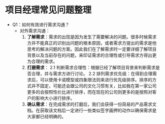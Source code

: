# 项目经理常见问题整理

* Q1：如何有效进行需求沟通？
  * 对外需求沟通：
    1. **了解需求**：需求的出现是因为发生了需要解决的问题。很多时候需求方并不能真正的识别出问题的根本原因，或者需求方提出的需求是他思考的解决问题的方案。因此我们在了解需求时一定要详细了解项目背景以及当前存在的问题，来印证需求的合理性或引导需求方得出更为合理的需求。
    2. **打磨需求**：
       2.1 判断需求合理性：根据已经了解项目背景来判断需求是否合理，并与需求方进行讨论。
       2.2 排列需求优先级：在得到合理需求后，可以使用卡诺模型或四象限法则来进行优先级排序。排序的方式并不固定，可能还会跟公司的文化习惯有关，比如我在第一家公司更多的会按照性价比进行排序，而在现在的公司则更多的是按照对客户的影响大小进行排序。
    3. **确认需求**：在完成需求的打磨后，我们会获得一份简易的产品需求文档。在获取该文档后一定进行一些类似签字画押的动作以确保需求是大家都已经明确的。
